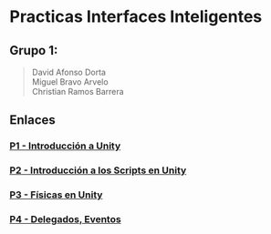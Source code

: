 # Practicas Interfaces Inteligentes
## Grupo 1:
> David Afonso Dorta          
> Miguel Bravo Arvelo          
> Christian Ramos Barrera

## Enlaces
### [P1 - Introducción a Unity](https://github.com/alu0100886306/P1-Introduccion_unity)
### [P2 - Introducción a los Scripts en Unity](https://github.com/davafons/P2-Introduccion-Scripts)
### [P3 - Físicas en Unity](https://github.com/alu0100886306/P3-Fisicas-Unity)
### [P4 - Delegados, Eventos](https://github.com/davafons/P4-Delegados-Eventos)
